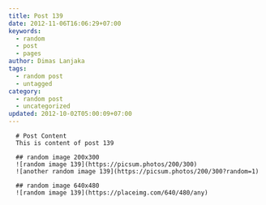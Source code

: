 ```yaml
---
title: Post 139
date: 2012-11-06T16:06:29+07:00
keywords:
  - random
  - post
  - pages
author: Dimas Lanjaka
tags:
  - random post
  - untagged
category:
  - random post
  - uncategorized
updated: 2012-10-02T05:00:09+07:00
---
```


      # Post Content
      This is content of post 139

      ## random image 200x300
      ![random image 139](https://picsum.photos/200/300)
      ![another random image 139](https://picsum.photos/200/300?random=1)

      ## random image 640x480
      ![random image 139](https://placeimg.com/640/480/any)
      